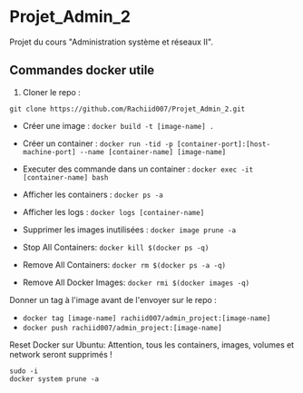 # Projet_Admin_2

Projet du cours "Administration système et réseaux II".

## Commandes docker utile

1. Cloner le repo :
```
git clone https://github.com/Rachiid007/Projet_Admin_2.git
```

- Créer une image : `docker build -t [image-name] .`
- Créer un container : `docker run -tid -p [container-port]:[host-machine-port] --name [container-name] [image-name]`
- Executer des commande dans un container : `docker exec -it [container-name] bash`
- Afficher les containers : `docker ps -a`
- Afficher les logs : `docker logs [container-name]`
- Supprimer les images inutilisées : `docker image prune -a`

- Stop All Containers: `docker kill $(docker ps -q)`
- Remove All Containers: `docker rm $(docker ps -a -q)`
- Remove All Docker Images: `docker rmi $(docker images -q)`

Donner un tag à l'image avant de l'envoyer sur le repo :

- `docker tag [image-name] rachiid007/admin_project:[image-name]`
- `docker push rachiid007/admin_project:[image-name]`

Reset Docker sur Ubuntu: Attention, tous les containers, images, volumes et network seront supprimés !
```
sudo -i
docker system prune -a
```
